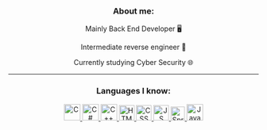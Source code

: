 <h3 align="center">About me:</h3>


<div align="center">
<p>Mainly Back End Developer 🖥️</p>
<p>Intermediate reverse engineer 💾</p>
<p>Currently studying Cyber Security 🌐</p>
</div>

---

<h3 align="center">Languages I know:</h3>
<p align="center">
<a href="https://www.cprogramming.com"/> 
<img alt="C" width="33px" src="https://cdn.jsdelivr.net/gh/devicons/devicon/icons/c/c-plain.svg" />
</a>
<a href="https://learn.microsoft.com/en-us/dotnet/csharp/">
<img alt="C#"width="33px"src="https://cdn.jsdelivr.net/gh/devicons/devicon/icons/csharp/csharp-plain.svg"/> 
</a>
<a href="https://cplusplus.com" >
<img alt="C++" width="33px" src="https://cdn.jsdelivr.net/gh/devicons/devicon/icons/cplusplus/cplusplus-plain.svg" >
</a>
<a href="https://html.com">
<img alt="HTML" width="31px" src="https://cdn.jsdelivr.net/gh/devicons/devicon/icons/html5/html5-plain.svg" />
</a>
<a href="https://www.w3.org">
<img alt="CSS" width="31px" src="https://cdn.jsdelivr.net/gh/devicons/devicon/icons/css3/css3-plain.svg" />
</a>
<a href="https://www.javascript.com">
<img alt="JS" width="31px "src="https://cdn.jsdelivr.net/gh/devicons/devicon/icons/javascript/javascript-original.svg" />
</a>
<a href="https://spring.io">
<img alt="Spring" width="28px" src="https://cdn.jsdelivr.net/gh/devicons/devicon/icons/spring/spring-original.svg" />
</a>
<a href="https://www.java.com/en/">
<img alt="Java" width="33px" src="https://cdn.jsdelivr.net/gh/devicons/devicon/icons/java/java-original.svg" />
</a>
</p>
